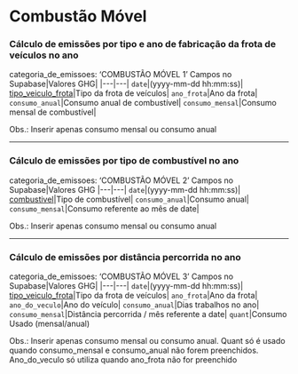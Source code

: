 # Combustão Móvel

### Cálculo de emissões por tipo e ano de fabricação da frota de veículos no ano
categoria_de_emissoes: ‘COMBUSTÃO MÓVEL 1’
Campos no Supabase|Valores GHG|
|---|---|
`date`|(yyyy-mm-dd hh:mm:ss)|
[tipo_veiculo_frota](https://github.com/ZNIT-Tech/documentation/blob/main/Veiculos%20da%20Frota.md)|Tipo da frota de veículos|
`ano_frota`|Ano da frota|
`consumo_anual`|Consumo anual de combustível|
`consumo_mensal`|Consumo mensal de combustível|

Obs.: Inserir apenas consumo mensal ou consumo anual

---
### Cálculo de emissões por tipo de combustível no ano
categoria_de_emissoes: ‘COMBUSTÃO MÓVEL 2’
Campos no Supabase|Valores GHG
|---|---|
`date`|(yyyy-mm-dd hh:mm:ss)|
[combustivel](https://github.com/ZNIT-Tech/documentation/blob/main/Combustiveis.md)|Tipo de combustível|
`consumo_anual`|Consumo anual|
`consumo_mensal`|Consumo referente ao mês de date|

Obs.: Inserir apenas consumo mensal ou consumo anual

---
### Cálculo de emissões por distância percorrida no ano
categoria_de_emissoes: ‘COMBUSTÃO MÓVEL 3’
Campos no Supabase|Valores GHG|
|---|---|
`date`|(yyyy-mm-dd hh:mm:ss)|
[tipo_veiculo_frota](https://github.com/ZNIT-Tech/documentation/blob/main/Veiculos%20da%20Frota.md)|Tipo da frota de veículos|
`ano_frota`|Ano da frota|
`ano_do_veculo`|Ano do veículo|
`consumo_anual`|Dias trabalhos no ano|
`consumo_mensal`|Distância percorrida / mês referente a date|
`quant`|Consumo Usado (mensal/anual)

Obs.: Inserir apenas consumo mensal ou consumo anual. Quant só é usado quando consumo_mensal e consumo_anual não forem preenchidos. Ano_do_veculo só utiliza quando ano_frota não for preenchido
